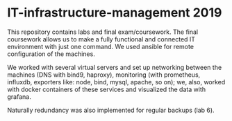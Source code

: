 # IT-infrastructure-management 2019

This repository contains labs and final exam/coursework.
The final coursework allows us to make a fully functional and connected IT environment with just one command.
We used ansible for remote configuration of the machines.

We worked with several virtual servers and set up networking between the machines (DNS with bind9, haproxy), monitoring (with prometheus, influxdb, exporters like: node, bind, mysql, apache, so on); we, also, worked with docker containers of these services and visualized the data with grafana.

Naturally redundancy was also implemented for regular backups (lab 6).
